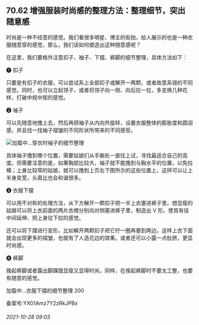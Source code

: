 ## 70.62 增强服装时尚感的整理方法：整理细节，突出随意感
时尚是一种不经意的感觉。我们看很多明星、博主的街拍，给人展示的也是一种衣服随意穿的感觉，那么，我们该如何塑造出这种随意感呢？



在这里，我们要格外注意扣子、袖子、下摆、裤脚的细节整理，具体方法如下：



❶
 扣子
 



只要是有扣子的衣服，可以尝试系上全部扣子或解开一两颗，或者故意系错的不同感觉。同时，也可以立起领子，或者将领子向一侧、向后拉一拉，多变换几种花样，打破中规中矩的感觉。



❷
 袖子
 



可以先随意地撸上去，然后再把袖子从内向外旋转，设置衣服整体的膨胀度和圆润感，并且找一找袖子褶皱的不同形状所带来的不同感受。



![](https://pic4.zhimg.com/v2-fa6be191e5015a4de868a44c6df23da1.webp)加载中...穿衣时袖子的细节整理
 



具体袖子撸到哪个位置，需要姑娘们从手腕处一直往上试，寻找最适合自己的高度。但需要注意的是，如果胸部比较大，袖子就不能撸到与胸水平的位置，以免拉横；上身比较窄的姑娘，就可以撸到上页右下图所示的这些位置上，这样可以让上半身变宽，头肩比也会和谐很多。



❸
 衣服下摆
 



可以用不对称的处理方法，从下方解开一颗扣子把一半上衣塞进裤子里。想显瘦的姑娘可以将上衣前面的两片衣襟分别向对侧塞进裤子里，制造出 V 形，使其有往中间延伸、把上身往下拉的感觉。



还可以将下摆进行变形，比如解开两颗扣子把它拧一圈再塞到两边，这样上衣下面就会出现更多的褶皱，也就有了人造花边的效果。或者还可以小露一点肚脐，更显时尚感。



❹
 裤脚
 



挽起裤脚或者露出脚踝既显瘦又显得时尚。同样，在挽起裤脚时不要太工整，也要有随意的感觉。



![]()加载中...衣服下摆的细节整理 200
 



备案号:YX01Amz7Y2zRkJPBx


###### 2021-10-28 09:03

